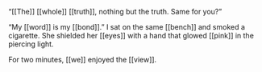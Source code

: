 “[[The]] [[whole]] [[truth]], nothing but the truth. Same for you?”

“My [[word]] is my [[bond]].” I sat on the same [[bench]] and smoked a cigarette. She shielded her [[eyes]] with a hand that glowed [[pink]] in the piercing light.

For two minutes, [[we]] enjoyed the [[view]].